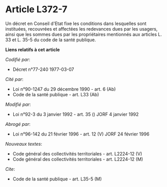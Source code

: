 # Article L372-7

Un décret en Conseil d'Etat fixe les conditions dans lesquelles sont instituées, recouvrées et affectées les redevances dues
par les usagers, ainsi que les sommes dues par les propriétaires mentionnés aux articles L. 33 et L. 35-5 du code de la santé
publique.

**Liens relatifs à cet article**

_Codifié par_:

  - Décret n°77-240 1977-03-07

_Cité par_:

  - Loi n°90-1247 du 29 décembre 1990 - art. 6 (Ab)
  - Code de la santé publique - art. L33 (Ab)

_Modifié par_:

  - Loi n°92-3 du 3 janvier 1992 - art. 35 () JORF 4 janvier 1992

_Abrogé par_:

  - Loi n°96-142 du 21 février 1996 - art. 12 (V) JORF 24 février 1996

_Nouveaux textes_:

  - Code général des collectivités territoriales - art. L2224-12 (V)
  - Code général des collectivités territoriales - art. L2224-12 (M)

_Cite_:

  - Code de la santé publique - art. L35-5 (M)
